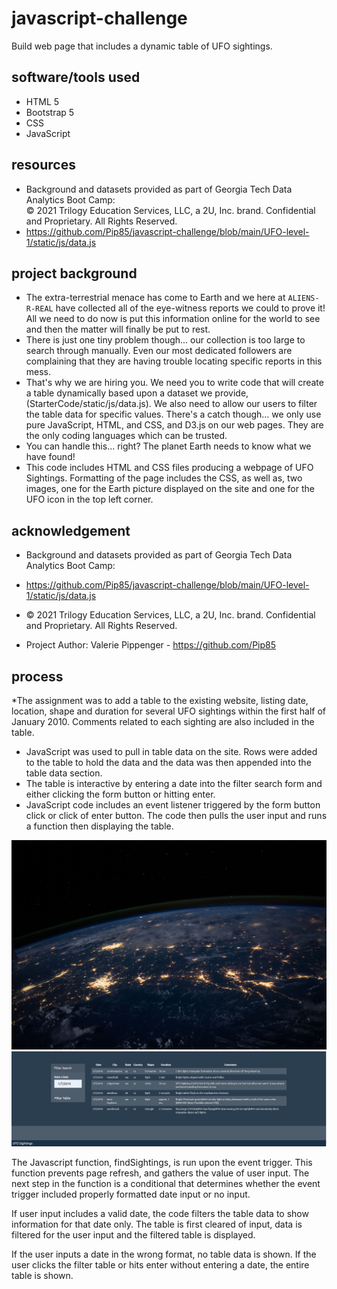 # **javascript-challenge**

Build web page that includes a dynamic table of UFO sightings.<br>

## **software/tools used**

* HTML 5<br>
* Bootstrap 5<br>
* CSS
* JavaScript

## **resources**
* Background and datasets provided as part of Georgia Tech Data Analytics Boot Camp:<br>
© 2021 Trilogy Education Services, LLC, a 2U, Inc. brand. Confidential and Proprietary. All Rights Reserved.<br>
* https://github.com/Pip85/javascript-challenge/blob/main/UFO-level-1/static/js/data.js

## **project background**

* The extra-terrestrial menace has come to Earth and we here at `ALIENS-R-REAL` have collected all of the eye-witness reports we could to prove it! All we need to do now is put this information online for the world to see and then the matter will finally be put to rest.
* There is just one tiny problem though... our collection is too large to search through manually. Even our most dedicated followers are complaining that they are having trouble locating specific reports in this mess.
* That's why we are hiring you. We need you to write code that will create a table dynamically based upon a dataset we provide, (StarterCode/static/js/data.js). We also need to allow our users to filter the table data for specific values. There's a catch though... we only use pure JavaScript, HTML, and CSS, and D3.js on our web pages. They are the only coding languages which can be trusted.
* You can handle this... right? The planet Earth needs to know what we have found!
* This code includes HTML and CSS files producing a webpage
of UFO Sightings.  Formatting of the page includes the CSS, as well
as, two images, one for the Earth picture displayed on the site and one
for the UFO icon in the top left corner.

## **acknowledgement**

* Background and datasets provided as part of Georgia Tech Data Analytics Boot Camp:<br>
* https://github.com/Pip85/javascript-challenge/blob/main/UFO-level-1/static/js/data.js<br>
* © 2021 Trilogy Education Services, LLC, a 2U, Inc. brand. Confidential and Proprietary. All Rights Reserved.

* Project Author:  Valerie Pippenger - https://github.com/Pip85

## **process**

*The assignment was to add a table to the existing website, listing 
date, location, shape and duration for several UFO sightings within the
first half of January 2010.  Comments related to each sighting are
also included in the table.
* JavaScript was used to pull in table data on the site.  Rows were added
to the table to hold the data and the data was then appended into
the table data section.
* The table is interactive by entering a date into the filter search
form and either clicking the form button or hitting enter.  
* JavaScript code includes an event listener triggered by the form button click or
click of enter button.  The code then pulls the user input and runs
a function then displaying the table.

![header](https://github.com/Pip85/javascript-challenge/blob/main/UFO-level-1/static/Images/nasa.jpg)
![table](https://github.com/Pip85/javascript-challenge/blob/main/UFO-level-1/static/Images/sightings_table.png)


The Javascript function, findSightings, is run upon the event trigger.
This function prevents page refresh, and gathers the value of user
input.  The next step in the function is a conditional that 
determines whether the event trigger included properly formatted
date input or no input. 

If user input includes a valid date, the code filters the table
data to show information for that date only.  The table is first
cleared of input, data is filtered for the user input and the 
filtered table is displayed.  

If the user inputs a date in the wrong format, no table data is 
shown.  If the user clicks the filter table or hits enter without 
entering a date, the entire table is shown.


